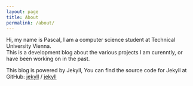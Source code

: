 ```yaml
---
layout: page
title: About
permalink: /about/
---
```


Hi, my name is Pascal, I am a computer science student at Technical University Vienna.  
This is a development blog about the various projects I am curenntly, or  
have been working on in the past.

This blog is powered by Jekyll,
You can find the source code for Jekyll at GitHub:
[jekyll][jekyll-organization] /
[jekyll](https://github.com/jekyll/jekyll)


[jekyll-organization]: https://github.com/jekyll
